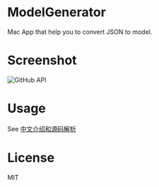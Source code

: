 # ModelGenerator
Mac App that help you to convert JSON to model.

# Screenshot 
![GitHub API](https://github.com/sheepy1/SelectionOfZhihu/raw/master/screenshot.png)

# Usage
See [中文介绍和源码解析](http://www.jianshu.com/writer#/notebooks/2888400/notes/6352194)

# License
MIT

